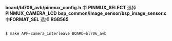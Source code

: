 **board/bl706_avb/pinmux_config.h** 中 **PINMUX_SELECT** 选择 **PINMUX_CAMERA_LCD**
**bsp_common/image_sensor/bsp_image_sensor.c** 中**FORMAT_SEL** 选择 **RGB565**

```bash

$ make APP=camera_interleave BOARD=bl706_avb

```